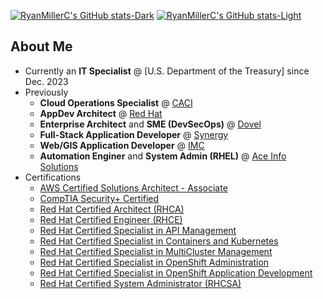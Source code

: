 [![RyanMillerC's GitHub stats-Dark](https://github-readme-stats.vercel.app/api?username=RyanMillerC&show_icons=true&theme=github_dark#gh-dark-mode-only)](https://github.com/anuraghazra/github-readme-stats#gh-dark-mode-only)
[![RyanMillerC's GitHub stats-Light](https://github-readme-stats.vercel.app/api?username=RyanMillerc&show_icons=true&theme=default#gh-light-mode-only)](https://github.com/anuraghazra/github-readme-stats#gh-light-mode-only)

## About Me

- Currently an **IT Specialist** @ [U.S. Department of the Treasury] since Dec. 2023
- Previously
  - **Cloud Operations Specialist** @ [CACI]
  - **AppDev Architect** @ [Red Hat]
  - **Enterprise Architect** and **SME (DevSecOps)** @ [Dovel]
  - **Full-Stack Application Developer** @ [Synergy]
  - **Web/GIS Application Developer** @ [IMC][Innovative Management Concepts (IMC)]
  - **Automation Enginer** and **System Admin (RHEL)** @ [Ace Info Solutions]
- Certifications
  - [AWS Certified Solutions Architect - Associate]
  - [CompTIA Security+ Certified]
  - [Red Hat Certified Architect (RHCA)][Red Hat Certified]
  - [Red Hat Certified Engineer (RHCE)][Red Hat Certified]
  - [Red Hat Certified Specialist in API Management][Red Hat Certified]
  - [Red Hat Certified Specialist in Containers and Kubernetes][Red Hat Certified]
  - [Red Hat Certified Specialist in MultiCluster Management][Red Hat Certified]
  - [Red Hat Certified Specialist in OpenShift Administration][Red Hat Certified]
  - [Red Hat Certified Specialist in OpenShift Application Development][Red Hat Certified]
  - [Red Hat Certified System Administrator (RHCSA)][Red Hat Certified]

[Ace Info Solutions]: https://www.aceinfosolutions.com
[AWS Certified Solutions Architect - Associate]: https://www.credly.com/users/ryanmillerc/badges
[CACI]: https://www.caci.com
[CompTIA Security+ Certified]: https://www.credly.com/users/ryanmillerc/badges
[Dovel]: https://doveltech.com
[Guidehouse]: https://guidehouse.com
[Innovative Management Concepts (IMC)]: https://www.imcva.com
[Red Hat Certified]: https://www.credly.com/users/ryanmillerc/badges
[Red Hat]: https://www.redhat.com
[Synergy]: https://www.synergybis.com
